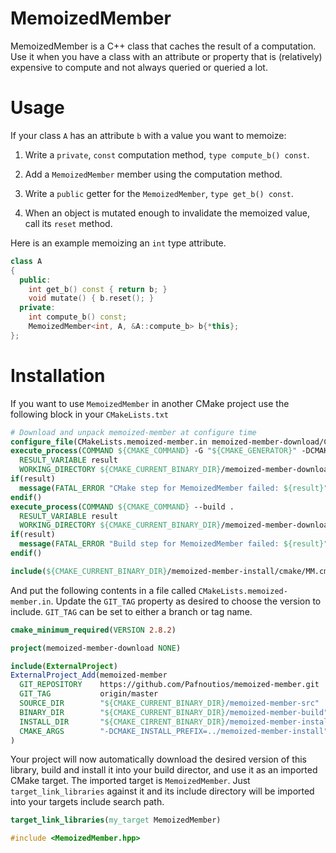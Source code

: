 MemoizedMember
===============

MemoizedMember is a C++ class that caches the result of a computation.
Use it when you have a class with an attribute or property
that is (relatively) expensive to compute and not always queried
or queried a lot.

# Usage

If your class `A` has an attribute `b` with a value you want to memoize:

1. Write a `private`, `const` computation method, `type compute_b() const`.

2. Add a `MemoizedMember` member using the computation method.

3. Write a `public` getter for the `MemoizedMember`, `type get_b() const`.

4. When an object is mutated enough to invalidate the memoized value, call its `reset` method.

Here is an example memoizing an `int` type attribute.

``` C++
class A
{
  public:
    int get_b() const { return b; }
    void mutate() { b.reset(); }
  private:
    int compute_b() const;
    MemoizedMember<int, A, &A::compute_b> b{*this};
};
```

# Installation

If you want to use `MemoizedMember` in another CMake project
use the following block in your `CMakeLists.txt`

``` CMake
# Download and unpack memoized-member at configure time
configure_file(CMakeLists.memoized-member.in memoized-member-download/CMakeLists.txt)
execute_process(COMMAND ${CMAKE_COMMAND} -G "${CMAKE_GENERATOR}" -DCMAKE_INSTALL_PREFIX=../memoized-member-install .
  RESULT_VARIABLE result
  WORKING_DIRECTORY ${CMAKE_CURRENT_BINARY_DIR}/memoized-member-download)
if(result)
  message(FATAL_ERROR "CMake step for MemoizedMember failed: ${result}")
endif()
execute_process(COMMAND ${CMAKE_COMMAND} --build .
  RESULT_VARIABLE result
  WORKING_DIRECTORY ${CMAKE_CURRENT_BINARY_DIR}/memoized-member-download)
if(result)
  message(FATAL_ERROR "Build step for MemoizedMember failed: ${result}")
endif()

include(${CMAKE_CURRENT_BINARY_DIR}/memoized-member-install/cmake/MM.cmake)
```

And put the following contents in a file called `CMakeLists.memoized-member.in`.
Update the `GIT_TAG` property as desired to choose the version to include.
`GIT_TAG` can be set to either a branch or tag name.

```cmake
cmake_minimum_required(VERSION 2.8.2)

project(memoized-member-download NONE)

include(ExternalProject)
ExternalProject_Add(memoized-member
  GIT_REPOSITORY    https://github.com/Pafnoutios/memoized-member.git
  GIT_TAG           origin/master
  SOURCE_DIR        "${CMAKE_CURRENT_BINARY_DIR}/memoized-member-src"
  BINARY_DIR        "${CMAKE_CURRENT_BINARY_DIR}/memoized-member-build"
  INSTALL_DIR       "${CMAKE_CIRRENT_BINARY_DIR}/memoized-member-install"
  CMAKE_ARGS        "-DCMAKE_INSTALL_PREFIX=../memoized-member-install"
)
```

Your project will now automatically download the desired version of this library,
build and install it into your build director,
and use it as an imported CMake target.
The imported target is `MemoizedMember`.
Just `target_link_libraries` against it and its include directory will be imported into your targets include search path.

```cmake
target_link_libraries(my_target MemoizedMember)
```

```c++
#include <MemoizedMember.hpp>
```

